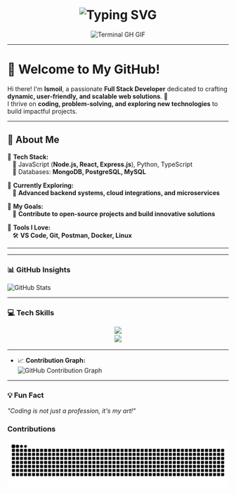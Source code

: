 <div align="center">
    <h1><img src="https://readme-typing-svg.herokuapp.com?font=Jetbrains+mono&size=40&duration=3000&color=33FF33&center=true&vCenter=true&width=435&lines=Hey..+I'm+Ismoil;This+is..;..my+Github..;" alt="Typing SVG"/></h1> 
    <p><img src="termina-gh.gif" alt="Terminal GH GIF" /></p>
</div>


---

# 👋 Welcome to My GitHub!  

Hi there! I'm **Ismoil**, a passionate **Full Stack Developer** dedicated to crafting **dynamic, user-friendly, and scalable web solutions**. 🚀  
I thrive on **coding, problem-solving, and exploring new technologies** to build impactful projects.  

---

## 🚀 About Me  

🔹 **Tech Stack:**  
&nbsp;&nbsp;&nbsp;📌 JavaScript (**Node.js, React, Express.js**), Python, TypeScript  
&nbsp;&nbsp;&nbsp;📌 Databases: **MongoDB, PostgreSQL, MySQL**  

🔹 **Currently Exploring:**  
&nbsp;&nbsp;&nbsp;📌 **Advanced backend systems, cloud integrations, and microservices**  

🔹 **My Goals:**  
&nbsp;&nbsp;&nbsp;📌 **Contribute to open-source projects and build innovative solutions**  

🔹 **Tools I Love:**  
&nbsp;&nbsp;&nbsp;🛠️ **VS Code, Git, Postman, Docker, Linux**  

---
---

### 📊 GitHub Insights  
![GitHub Stats](https://github-readme-stats.vercel.app/api?username=muhiddinovismoil&show_icons=true&theme=radical&count_private=true)  

---

### 💻 Tech Skills  
<p align="center">
  <img src="https://skillicons.dev/icons?i=html,css,js,ts,react,redux,next,tailwind,mui,nodejs,express,nestjs,python,c,postgres" />
  <br>
  <img src="https://skillicons.dev/icons?i=mysql,mongodb,docker,git,github,linux,bash,vscode,vercel,aws,emotion,netlify,postman,prisma,npm" />
</p>



---
- 📈 **Contribution Graph:**  
  ![GitHub Contribution Graph](https://github-readme-activity-graph.vercel.app/graph?username=muhiddinovismoil&theme=react-dark&hide_border=true&area=true)

---

### 💡 Fun Fact  
*"Coding is not just a profession, it's my art!"*

### Contributions
![snake_gif](https://github.com/muhiddinovismoil/muhiddinovismoil/blob/output/github-contribution-grid-snake-dark.svg)
<!---
muhiddinovismoil/muhiddinovismoil is a ✨ special ✨ repository because its `README.md` (this file) appears on your GitHub profile.
You can click the Preview link to take a look at your changes.
--->
